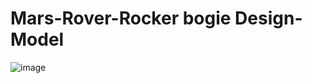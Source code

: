# Mars-Rover-Rocker bogie Design-Model  
 
 ![image](https://user-images.githubusercontent.com/84036074/126300106-8150f18f-1699-4ca6-8ffb-1d0b44faf054.png)
